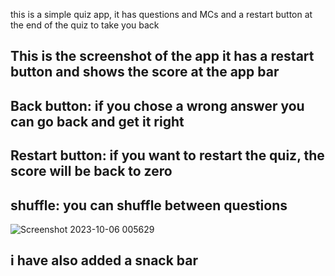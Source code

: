 this is a simple quiz app, it has questions and MCs and a restart button at the end of the quiz to take you back 
## This is the screenshot of the app it has a restart button and shows the score at the app bar ##
## Back button: if you chose a wrong answer you can go back and get it right ##
## Restart button: if you want to restart the quiz, the score will be back to zero ##
## shuffle: you can shuffle between questions ##
![Screenshot 2023-10-06 005629](https://github.com/Amjadyabroudi128/quizApp/assets/61939508/921ba760-6141-4346-b64f-13f8984e7e1b)
## i have also added a snack bar
